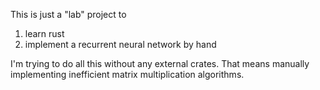This is just a "lab" project to

1. learn rust
2. implement a recurrent neural network by hand

I'm trying to do all this without any external crates.  That means manually
implementing inefficient matrix multiplication algorithms.

